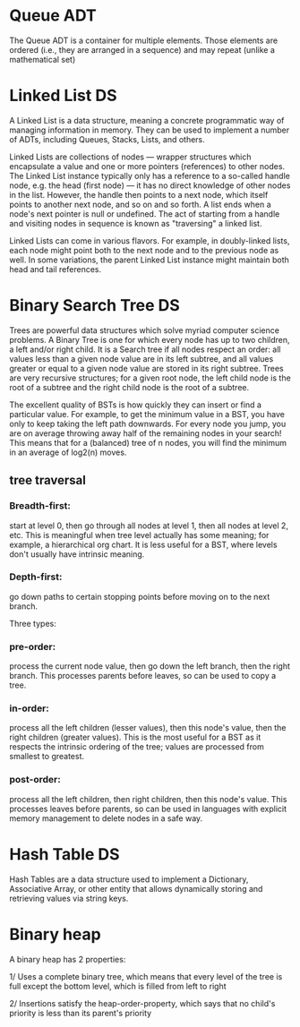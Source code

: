 # Queue ADT

The Queue ADT is a container for multiple elements. Those elements are ordered (i.e., they are arranged in a sequence) and may repeat (unlike a mathematical set)


# Linked List DS

A Linked List is a data structure, meaning a concrete programmatic way of managing information in memory. They can be used to implement a number of ADTs, including Queues, Stacks, Lists, and others.

Linked Lists are collections of nodes — wrapper structures which encapsulate a value and one or more pointers (references) to other nodes. The Linked List instance typically only has a reference to a so-called handle node, e.g. the head (first node) — it has no direct knowledge of other nodes in the list. However, the handle then points to a next node, which itself points to another next node, and so on and so forth. A list ends when a node's next pointer is null or undefined. The act of starting from a handle and visiting nodes in sequence is known as "traversing" a linked list.

Linked Lists can come in various flavors. For example, in doubly-linked lists, each node might point both to the next node and to the previous node as well. In some variations, the parent Linked List instance might maintain both head and tail references.

# Binary Search Tree DS

Trees are powerful data structures which solve myriad computer science problems. A Binary Tree is one for which every node has up to two children, a left and/or right child. It is a Search tree if all nodes respect an order: all values less than a given node value are in its left subtree, and all values greater or equal to a given node value are stored in its right subtree. Trees are very recursive structures; for a given root node, the left child node is the root of a subtree and the right child node is the root of a subtree.

The excellent quality of BSTs is how quickly they can insert or find a particular value. For example, to get the minimum value in a BST, you have only to keep taking the left path downwards. For every node you jump, you are on average throwing away half of the remaining nodes in your search! This means that for a (balanced) tree of n nodes, you will find the minimum in an average of log2(n) moves.

## tree traversal

### Breadth-first:
start at level 0, then go through all nodes at level 1, then all nodes at level 2, etc. This is meaningful when tree level actually has some meaning; for example, a hierarchical org chart. It is less useful for a BST, where levels don't usually have intrinsic meaning.

### Depth-first:
go down paths to certain stopping points before moving on to the next branch.

Three types:

### pre-order:
process the current node value, then go down the left branch, then the right branch. This processes parents before leaves, so can be used to copy a tree.

### in-order:
process all the left children (lesser values), then this node's value, then the right children (greater values). This is the most useful for a BST as it respects the intrinsic ordering of the tree; values are processed from smallest to greatest.

### post-order:
process all the left children, then right children, then this node's value. This processes leaves before parents, so can be used in languages with explicit memory management to delete nodes in a safe way.

# Hash Table DS

Hash Tables are a data structure used to implement a Dictionary, Associative Array, or other entity that allows dynamically storing and retrieving values via string keys.

# Binary heap

A binary heap has 2 properties:

1/ Uses a complete binary tree, which means that every level of the tree is full except the bottom level, which is filled from left to right

2/ Insertions satisfy the heap-order-property, which says that no child's priority is less than its parent's priority

